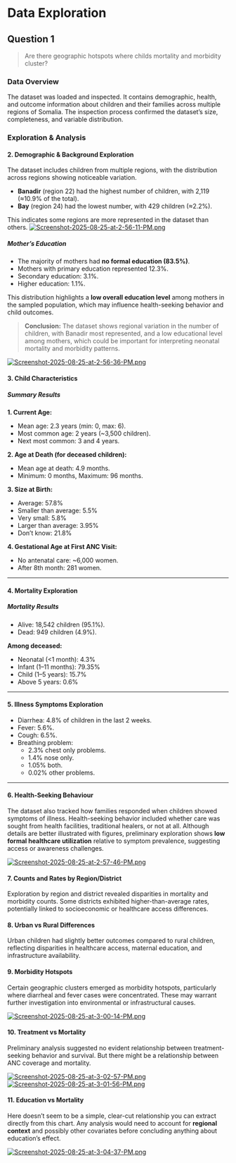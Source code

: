 <!-- markdownlint-disable MD013 -->
# Data Exploration

## Question 1
>
> Are there geographic hotspots where childs mortality and morbidity cluster?
>
### Data Overview

The dataset was loaded and inspected. It contains demographic, health, and outcome information about children and their families across multiple regions of Somalia. The inspection process confirmed the dataset’s size, completeness, and variable distribution.

### Exploration & Analysis

#### 2. Demographic & Background Exploration

The dataset includes children from multiple regions, with the distribution across regions showing noticeable variation.

- **Banadir**  (region 22) had the highest number of children, with 2,119 (≈10.9% of the total).
- **Bay**  (region 24) had the lowest number, with 429 children (≈2.2%).

This indicates some regions are more represented in the dataset than others.
[![Screenshot-2025-08-25-at-2-56-11-PM.png](https://i.postimg.cc/HkWnWSbp/Screenshot-2025-08-25-at-2-56-11-PM.png)](https://postimg.cc/bsMp396M)

##### Mother’s Education

- The majority of mothers had  **no formal education (83.5%)**.
- Mothers with primary education represented 12.3%.
- Secondary education: 3.1%.
- Higher education: 1.1%.

This distribution highlights a  **low overall education level**  among mothers in the sampled population, which may influence health-seeking behavior and child outcomes.

> **Conclusion:**  The dataset shows regional variation in the number of children, with Banadir most represented, and a low educational level among mothers, which could be important for interpreting neonatal mortality and morbidity patterns.

[![Screenshot-2025-08-25-at-2-56-36-PM.png](https://i.postimg.cc/L5Z47wdT/Screenshot-2025-08-25-at-2-56-36-PM.png)](https://postimg.cc/ct0NtDLg)

#### 3. Child Characteristics

##### Summary Results

**1. Current Age:**

- Mean age: 2.3 years (min: 0, max: 6).
- Most common age: 2 years (~3,500 children).
- Next most common: 3 and 4 years.

**2. Age at Death (for deceased children):**

- Mean age at death: 4.9 months.
- Minimum: 0 months, Maximum: 96 months.

**3. Size at Birth:**

- Average: 57.8%
- Smaller than average: 5.5%
- Very small: 5.8%
- Larger than average: 3.95%
- Don’t know: 21.8%

**4. Gestational Age at First ANC Visit:**

- No antenatal care: ~6,000 women.
- After 8th month: 281 women.

----------

#### 4. Mortality Exploration

##### Mortality Results

- Alive: 18,542 children (95.1%).
- Dead: 949 children (4.9%).

**Among deceased:**

- Neonatal (<1 month): 4.3%
- Infant (1–11 months): 79.35%
- Child (1–5 years): 15.7%
- Above 5 years: 0.6%

----------

#### 5. Illness Symptoms Exploration

- Diarrhea: 4.8% of children in the last 2 weeks.
- Fever: 5.6%.
- Cough: 6.5%.
- Breathing problem:
  - 2.3% chest only problems.
  - 1.4% nose only.
  - 1.05% both.
  - 0.02% other problems.

----------

#### 6. Health-Seeking Behaviour

The dataset also tracked how families responded when children showed symptoms of illness. Health-seeking behavior included whether care was sought from health facilities, traditional healers, or not at all. Although details are better illustrated with figures, preliminary exploration shows  **low formal healthcare utilization**  relative to symptom prevalence, suggesting access or awareness challenges.

[![Screenshot-2025-08-25-at-2-57-46-PM.png](https://i.postimg.cc/mDPFLdfc/Screenshot-2025-08-25-at-2-57-46-PM.png)](https://postimg.cc/HcCL39LH)

#### 7. Counts and Rates by Region/District

Exploration by region and district revealed disparities in mortality and morbidity counts. Some districts exhibited higher-than-average rates, potentially linked to socioeconomic or healthcare access differences.

#### 8. Urban vs Rural Differences

Urban children had slightly better outcomes compared to rural children, reflecting disparities in healthcare access, maternal education, and infrastructure availability.

#### 9. Morbidity Hotspots

Certain geographic clusters emerged as morbidity hotspots, particularly where diarrheal and fever cases were concentrated. These may warrant further investigation into environmental or infrastructural causes.

[![Screenshot-2025-08-25-at-3-00-14-PM.png](https://i.postimg.cc/ZR4DXy1D/Screenshot-2025-08-25-at-3-00-14-PM.png)](https://postimg.cc/qtDL3gB8)

#### 10. Treatment vs Mortality

Preliminary analysis suggested no evident relationship between treatment-seeking behavior and survival. But there might be a relationship between ANC coverage and mortality.

[![Screenshot-2025-08-25-at-3-02-57-PM.png](https://i.postimg.cc/rF3ZMHB4/Screenshot-2025-08-25-at-3-02-57-PM.png)](https://postimg.cc/1f0rKv5R)
[![Screenshot-2025-08-25-at-3-01-56-PM.png](https://i.postimg.cc/6QLMVpyV/Screenshot-2025-08-25-at-3-01-56-PM.png)](https://postimg.cc/mck3BR3h)

#### 11. Education vs Mortality

Here doesn’t seem to be a simple, clear-cut relationship you can extract directly from this chart. Any analysis would need to account for **regional context** and possibly other covariates before concluding anything about education’s effect.

[![Screenshot-2025-08-25-at-3-04-37-PM.png](https://i.postimg.cc/FFnDVqs6/Screenshot-2025-08-25-at-3-04-37-PM.png)](https://postimg.cc/7b03xKz1)
